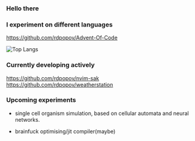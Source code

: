 ### Hello there
<!-- General Kenobi -->

### I experiment on different languages
https://github.com/rdpopov/Advent-Of-Code

![Top Langs](https://github-readme-stats.vercel.app/api/top-langs/?username=rdpopov&hide_progress=true)

### Currently developing actively
https://github.com/rdpopov/nvim-sak
https://github.com/rdpopov/weatherstation

### Upcoming experiments
- single cell organism simulation, based on cellular automata and neural networks.

- brainfuck optimising/jit compiler(maybe)